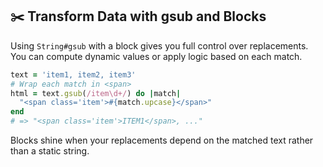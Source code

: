## ✂️ Transform Data with gsub and Blocks
Using `String#gsub` with a block gives you full control over replacements. You can compute dynamic values or apply logic based on each match.

```ruby
text = 'item1, item2, item3'
# Wrap each match in <span>
html = text.gsub(/item\d+/) do |match|
  "<span class='item'>#{match.upcase}</span>"
end
# => "<span class='item'>ITEM1</span>, ..."
```

Blocks shine when your replacements depend on the matched text rather than a static string.